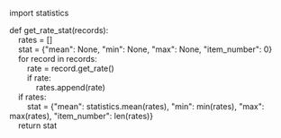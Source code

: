 import statistics  

def get_rate_stat(records):  
&nbsp;&nbsp;&nbsp;&nbsp;rates = []  
&nbsp;&nbsp;&nbsp;&nbsp;stat = {"mean": None, "min": None, "max": None, "item_number": 0}  
&nbsp;&nbsp;&nbsp;&nbsp;for record in records:  
&nbsp;&nbsp;&nbsp;&nbsp;&nbsp;&nbsp;&nbsp;&nbsp;rate = record.get_rate()  
&nbsp;&nbsp;&nbsp;&nbsp;&nbsp;&nbsp;&nbsp;&nbsp;if rate:  
&nbsp;&nbsp;&nbsp;&nbsp;&nbsp;&nbsp;&nbsp;&nbsp;&nbsp;&nbsp;&nbsp;&nbsp;rates.append(rate)  
&nbsp;&nbsp;&nbsp;&nbsp;if rates:  
&nbsp;&nbsp;&nbsp;&nbsp;&nbsp;&nbsp;&nbsp;&nbsp;stat = {"mean": statistics.mean(rates), "min": min(rates), "max": max(rates), "item_number": len(rates)}         
&nbsp;&nbsp;&nbsp;&nbsp;return stat  
